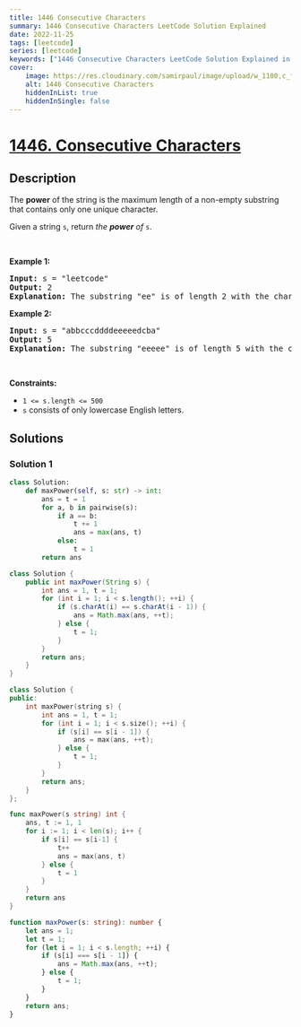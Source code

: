 ```yaml
---
title: 1446 Consecutive Characters
summary: 1446 Consecutive Characters LeetCode Solution Explained
date: 2022-11-25
tags: [leetcode]
series: [leetcode]
keywords: ["1446 Consecutive Characters LeetCode Solution Explained in all languages", "1446 Consecutive Characters", "LeetCode", "leetcode solution in Python3 C++ Java Go PHP Ruby Swift TypeScript Rust C# JavaScript C", "GeeksforGeeks", "InterviewBit", "Coding Ninjas", "HackerRank", "HackerEarth", "CodeChef", "TopCoder", "AlgoExpert", "freeCodeCamp", "Codeforces", "GitHub", "AtCoder", "Samir Paul"]
cover:
    image: https://res.cloudinary.com/samirpaul/image/upload/w_1100,c_fit,co_rgb:FFFFFF,l_text:Arial_75_bold:1446 Consecutive Characters - Solution Explained/problem-solving.webp
    alt: 1446 Consecutive Characters
    hiddenInList: true
    hiddenInSingle: false
---
```



# [1446. Consecutive Characters](https://leetcode.com/problems/consecutive-characters)


## Description

<p>The <strong>power</strong> of the string is the maximum length of a non-empty substring that contains only one unique character.</p>

<p>Given a string <code>s</code>, return <em>the <strong>power</strong> of</em> <code>s</code>.</p>

<p>&nbsp;</p>
<p><strong class="example">Example 1:</strong></p>

<pre>
<strong>Input:</strong> s = &quot;leetcode&quot;
<strong>Output:</strong> 2
<strong>Explanation:</strong> The substring &quot;ee&quot; is of length 2 with the character &#39;e&#39; only.
</pre>

<p><strong class="example">Example 2:</strong></p>

<pre>
<strong>Input:</strong> s = &quot;abbcccddddeeeeedcba&quot;
<strong>Output:</strong> 5
<strong>Explanation:</strong> The substring &quot;eeeee&quot; is of length 5 with the character &#39;e&#39; only.
</pre>

<p>&nbsp;</p>
<p><strong>Constraints:</strong></p>

<ul>
	<li><code>1 &lt;= s.length &lt;= 500</code></li>
	<li><code>s</code> consists of only lowercase English letters.</li>
</ul>

## Solutions

### Solution 1

<!-- tabs:start -->

```python
class Solution:
    def maxPower(self, s: str) -> int:
        ans = t = 1
        for a, b in pairwise(s):
            if a == b:
                t += 1
                ans = max(ans, t)
            else:
                t = 1
        return ans
```

```java
class Solution {
    public int maxPower(String s) {
        int ans = 1, t = 1;
        for (int i = 1; i < s.length(); ++i) {
            if (s.charAt(i) == s.charAt(i - 1)) {
                ans = Math.max(ans, ++t);
            } else {
                t = 1;
            }
        }
        return ans;
    }
}
```

```cpp
class Solution {
public:
    int maxPower(string s) {
        int ans = 1, t = 1;
        for (int i = 1; i < s.size(); ++i) {
            if (s[i] == s[i - 1]) {
                ans = max(ans, ++t);
            } else {
                t = 1;
            }
        }
        return ans;
    }
};
```

```go
func maxPower(s string) int {
	ans, t := 1, 1
	for i := 1; i < len(s); i++ {
		if s[i] == s[i-1] {
			t++
			ans = max(ans, t)
		} else {
			t = 1
		}
	}
	return ans
}
```

```ts
function maxPower(s: string): number {
    let ans = 1;
    let t = 1;
    for (let i = 1; i < s.length; ++i) {
        if (s[i] === s[i - 1]) {
            ans = Math.max(ans, ++t);
        } else {
            t = 1;
        }
    }
    return ans;
}
```

<!-- tabs:end -->

<!-- end -->
